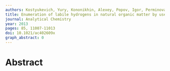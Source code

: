 ```yaml
---
authors: Kostyukevich, Yury, Kononikhin, Alexey, Popov, Igor, Perminova, Irina, Konstantinov, Andrey, Nikolaev, Eugene
title: Enumeration of labile hydrogens in natural organic matter by use of hydrogen/deuterium exchange Fourier Transform Ion Cyclotron Resonance mass spectrometry
journal: Analytical Chemistry
year: 2013
pages: 85, 11007-11013
doi: 10.1021/ac402609x
graph_abstract: 0
---
```


# Abstract 

 